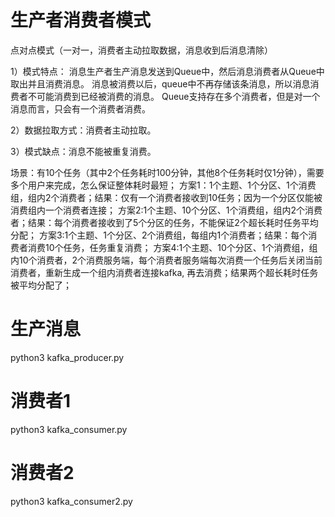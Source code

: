 # 生产者消费者模式
点对点模式（一对一，消费者主动拉取数据，消息收到后消息清除）

1）模式特点：
消息生产者生产消息发送到Queue中，然后消息消费者从Queue中取出并且消费消息。
消息被消费以后，queue中不再存储该条消息，所以消息消费者不可能消费到已经被消费的消息。
Queue支持存在多个消费者，但是对一个消息而言，只会有一个消费者消费。

2）数据拉取方式：消费者主动拉取。

3）模式缺点：消息不能被重复消费。

场景：有10个任务（其中2个任务耗时100分钟，其他8个任务耗时仅1分钟），需要多个用户来完成，怎么保证整体耗时最短；
方案1：1个主题、1个分区、1个消费组，组内2个消费者；结果：仅有一个消费者接收到10任务；因为一个分区仅能被消费组内一个消费者连接；
方案2:1个主题、10个分区、1个消费组，组内2个消费者；结果：每个消费者接收到了5个分区的任务，不能保证2个超长耗时任务平均分配；
方案3:1个主题、1个分区、2个消费组，每组内1个消费者；结果：每个消费者消费10个任务，任务重复消费；
方案4:1个主题、10个分区、1个消费组，组内10个消费者，2个消费服务端，每个消费者服务端每次消费一个任务后关闭当前消费者，重新生成一个组内消费者连接kafka, 再去消费；结果两个超长耗时任务被平均分配了；


# 生产消息
python3 kafka_producer.py 

# 消费者1
python3 kafka_consumer.py  

# 消费者2
python3 kafka_consumer2.py  


